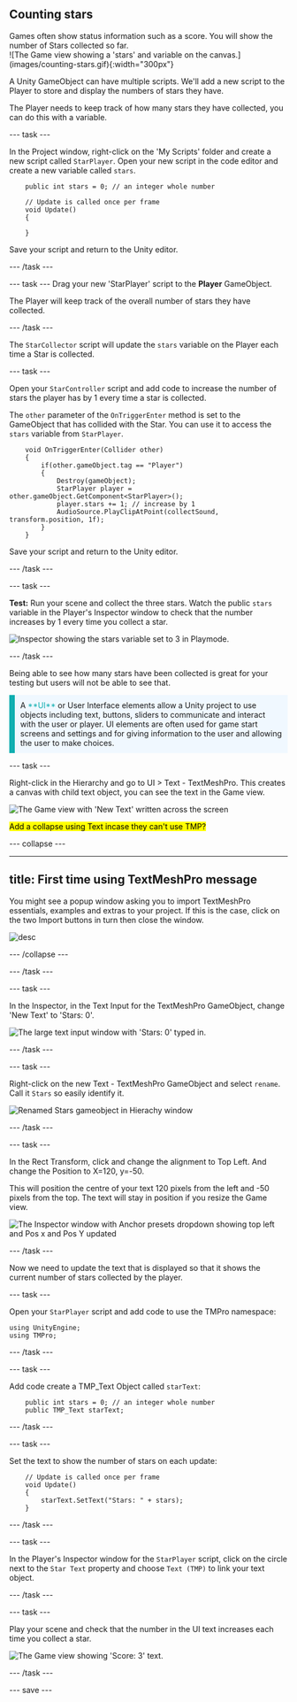## Counting stars

<div style="display: flex; flex-wrap: wrap">
<div style="flex-basis: 200px; flex-grow: 1; margin-right: 15px;">
Games often show status information such as a score. You will show the number of Stars collected so far.
</div>
<div>
![The Game view showing a 'stars' and variable on the canvas.](images/counting-stars.gif){:width="300px"}
</div>
</div>

A Unity GameObject can have multiple scripts. We'll add a new script to the Player to store and display the numbers of stars they have. 

The Player needs to keep track of how many stars they have collected, you can do this with a variable. 

--- task ---

In the Project window, right-click on the 'My Scripts' folder and create a new script called `StarPlayer`. Open your new script in the code editor and create a new variable called `stars`.

```
    public int stars = 0; // an integer whole number

    // Update is called once per frame
    void Update()
    {
        
    }
```

Save your script and return to the Unity editor.

--- /task ---

--- task ---
Drag your new 'StarPlayer' script to the **Player** GameObject. 

The Player will keep track of the overall number of stars they have collected.

--- /task ---

The `StarCollector` script will update the `stars` variable on the Player each time a Star is collected.

--- task ---

Open your `StarController` script and add code to increase the number of stars the player has by 1 every time a star is collected. 

The `other` parameter of the `OnTriggerEnter` method is set to the GameObject that has collided with the Star. You can use it to access the `stars` variable from `StarPlayer`. 

```
    void OnTriggerEnter(Collider other)
    {
        if(other.gameObject.tag == "Player")
        {
            Destroy(gameObject);
            StarPlayer player = other.gameObject.GetComponent<StarPlayer>();
            player.stars += 1; // increase by 1
            AudioSource.PlayClipAtPoint(collectSound, transform.position, 1f);
        }
    }
```

Save your script and return to the Unity editor.

--- /task ---

--- task ---

**Test:** Run your scene and collect the three stars. Watch the public `stars` variable in the Player's Inspector window to check that the number increases by 1 every time you collect a star. 

![Inspector showing the stars variable set to 3 in Playmode.](images/stars-inspector.png)

--- /task ---

Being able to see how many stars have been collected is great for your testing but users will not be able to see that. 

<p style="border-left: solid; border-width:10px; border-color: #0faeb0; background-color: aliceblue; padding: 10px;">
A <span style="color: #0faeb0">**UI**</span> or User Interface elements allow a Unity project to use objects including text, buttons, sliders to communicate and interact with the user or player. UI elements are often used for game start screens and settings and for giving information to the user and allowing the user to make choices. 
</p>

--- task ---

Right-click in the Hierarchy and go to UI > Text - TextMeshPro. This creates a canvas with child text object, you can see the text in the Game view.

![The Game view with 'New Text' written across the screen](images/new-text.png)

<mark>Add a collapse using Text incase they can't use TMP? </mark>

--- collapse ---

---
title: First time using TextMeshPro message
---

You might see a popup window asking you to import TextMeshPro essentials, examples and extras to your project. If this is the case, click on the two Import buttons in turn then close the window.

![desc](images/TMP-importer.png)

--- /collapse ---

--- /task ---

--- task ---

In the Inspector, in the Text Input for the TextMeshPro GameObject, change 'New Text' to 'Stars: 0'.

![The large text input window with 'Stars: 0' typed in.](images/stars-start-text.png)

--- /task ---

--- task ---

Right-click on the new Text - TextMeshPro GameObject and select `rename`. Call it `Stars` so easily identify it.

![Renamed Stars gameobject in Hierachy window](images/stars-gameobject.png)

--- /task ---

--- task ---

In the Rect Transform, click and change the alignment to Top Left. And change the Position to X=120, y=-50.

This will position the centre of your text 120 pixels from the left and -50 pixels from the top. The text will stay in position if you resize the Game view.

![The Inspector window with Anchor presets dropdown showing top left and Pos x and Pos Y updated](images/reposition-text.png)


--- /task ---

Now we need to update the text that is displayed so that it shows the current number of stars collected by the player.

--- task ---

Open your `StarPlayer` script and add code to use the TMPro namespace:

```
using UnityEngine;
using TMPro;
```

--- /task ---

--- task ---

Add code create a TMP_Text Object called `starText`: 
```
    public int stars = 0; // an integer whole number
    public TMP_Text starText;

```

--- /task ---

--- task ---

Set the text to show the number of stars on each update:


```
    // Update is called once per frame
    void Update()
    {
        starText.SetText("Stars: " + stars);
    }
```

--- /task ---

--- task ---

In the Player's Inspector window for the `StarPlayer` script, click on the circle next to the `Star Text` property and choose `Text (TMP)` to link your text object. 

--- /task ---

--- task ---

Play your scene and check that the number in the UI text increases each time you collect a star. 

![The Game view showing 'Score: 3' text.](images/counting-stars.gif.png)

--- /task ---

--- save ---

